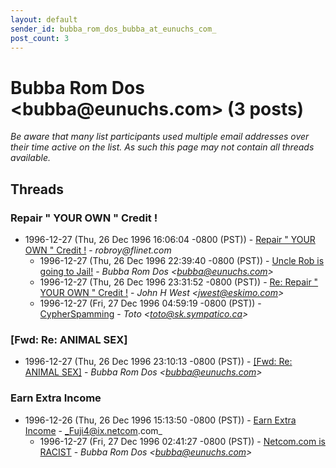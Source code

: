 ```yaml
---
layout: default
sender_id: bubba_rom_dos_bubba_at_eunuchs_com_
post_count: 3
---
```


# Bubba Rom Dos <bubba<span>@</span>eunuchs.com> (3 posts)

_Be aware that many list participants used multiple email addresses over their time active on the list. As such this page may not contain all threads available._

## Threads

### Repair " YOUR OWN " Credit !
+ 1996-12-27 (Thu, 26 Dec 1996 16:06:04 -0800 (PST)) - [Repair " YOUR OWN " Credit !](/archive/1996/12/c2f77952dc48a89a04d50d0b38c587582d4fafcf9ea7f60cef89e50f551950d6) - _robroy@flinet.com_
  + 1996-12-27 (Thu, 26 Dec 1996 22:39:40 -0800 (PST)) - [Uncle Rob is going to Jail!](/archive/1996/12/f4a6eec5733541e1fc3b59644244572ca4cc58b7b275b6bd832c42094cf1877d) - _Bubba Rom Dos \<bubba@eunuchs.com\>_
  + 1996-12-27 (Thu, 26 Dec 1996 23:31:52 -0800 (PST)) - [Re: Repair " YOUR OWN " Credit !](/archive/1996/12/2404d84104947aec3f8eefc2f4fba7d237d8912a4da356bac0e0c61bf832042d) - _John H West \<jwest@eskimo.com\>_
  + 1996-12-27 (Fri, 27 Dec 1996 04:59:19 -0800 (PST)) - [CypherSpamming](/archive/1996/12/56fcb4101c443f994872c5a09bcc29d78842a4927b5dd7a3b4eac3e35281901b) - _Toto \<toto@sk.sympatico.ca\>_

### [Fwd: Re: ANIMAL SEX]
+ 1996-12-27 (Thu, 26 Dec 1996 23:10:13 -0800 (PST)) - [[Fwd: Re: ANIMAL SEX]](/archive/1996/12/5f58ed3e0eca3f3024dda4bf6d9689e41e061fe89a1c964f9a7f3277d0893346) - _Bubba Rom Dos \<bubba@eunuchs.com\>_

### Earn Extra Income
+ 1996-12-26 (Thu, 26 Dec 1996 15:13:50 -0800 (PST)) - [Earn Extra Income](/archive/1996/12/703e841694bdf8668aed2affdf5d764cf8be1a68f5c61a2feb0ee6599a3c1639) - _Fuji4@ix.netcom.com_
  + 1996-12-27 (Fri, 27 Dec 1996 02:41:27 -0800 (PST)) - [Netcom.com is RACIST](/archive/1996/12/96ed71528b0d5b39e4881afd1614290fbf75a64c1c21641aa6b0f984bda673bd) - _Bubba Rom Dos \<bubba@eunuchs.com\>_

